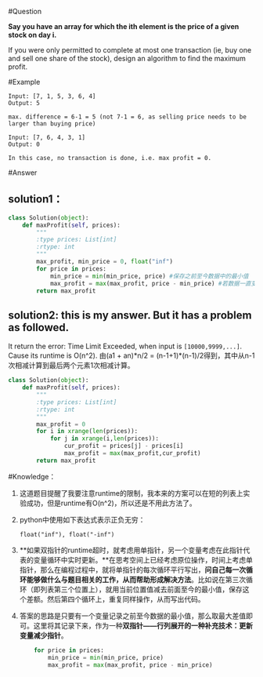 #Question

**Say you have an array for which the ith element is the price of a given stock on day i.**

If you were only permitted to complete at most one transaction (ie, buy one and sell one share of the stock), design an algorithm to find the maximum profit.

#Example
```
Input: [7, 1, 5, 3, 6, 4]
Output: 5

max. difference = 6-1 = 5 (not 7-1 = 6, as selling price needs to be larger than buying price)
```
```
Input: [7, 6, 4, 3, 1]
Output: 0

In this case, no transaction is done, i.e. max profit = 0.
```

#Answer

## solution1：
```python
class Solution(object):
    def maxProfit(self, prices):
        """
        :type prices: List[int]
        :rtype: int
        """
        max_profit, min_price = 0, float("inf")
        for price in prices:
            min_price = min(min_price, price) #保存之前至今数据中的最小值
            max_profit = max(max_profit, price - min_price) #若数据一直变小，那么max_profit一直是0 
        return max_profit
```

## solution2: this is my answer. But it has a problem as followed.
It return the error: Time Limit Exceeded, when input is `[10000,9999,...]`. Cause its runtime is O(n^2). 由(a1 + an)\*n/2 = (n-1+1)\*(n-1)/2得到，其中从n-1次相减计算到最后两个元素1次相减计算。

```python
class Solution(object):
    def maxProfit(self, prices):
        """
        :type prices: List[int]
        :rtype: int
        """
        max_profit = 0
        for i in xrange(len(prices)):
            for j in xrange(i,len(prices)):
                cur_profit = prices[j] - prices[i]
                max_profit = max(max_profit,cur_profit)
        return max_profit
```

#Knowledge：
1. 这道题目提醒了我要注意runtime的限制，我本来的方案可以在短的列表上实验成功，但是runtime有O(n^2)，所以还是不用此方法了。

2. python中使用如下表达式表示正负无穷：
    ```
    float("inf"), float("-inf")
    ```
3. **如果双指针的runtime超时，就考虑用单指针，另一个变量考虑在此指针代表的变量循环中实时更新。**在思考空间上已经考虑原位操作，时间上考虑单指针，那么在编程过程中，就将单指针的每次循环平行写出，**问自己每一次循环能够做什么与题目相关的工作，从而帮助形成解决方法**。比如说在第三次循环（即列表第三个位置上），就用当前位置值减去前面至今的最小值，保存这个差额。然后第四个循环上，重复同样操作，从而写出代码。

4. 答案的思路是只要有一个变量记录之前至今数据的最小值，那么取最大差值即可。这里将其记录下来，作为一种**双指针——行列展开的一种补充技术：更新变量减少指针**。
    ```python
        for price in prices:            
            min_price = min(min_price, price)            
            max_profit = max(max_profit, price - min_price) 
    ```

